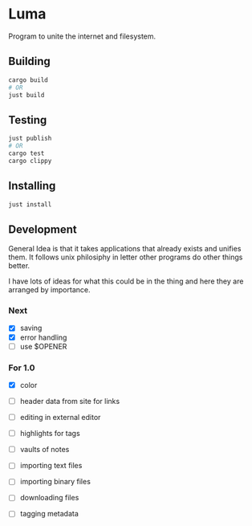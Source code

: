 # Luma
Program to unite the internet and filesystem.

## Building
```sh
cargo build
# OR
just build
```
## Testing
```sh
just publish
# OR
cargo test
cargo clippy
```

## Installing
```sh
just install
```

## Development

General Idea is that it takes applications that already exists and unifies them.
It follows unix philosiphy in letter other programs do other things better.

I have lots of ideas for what this could be in the thing and here they are
arranged by importance.

### Next
- [X] saving
- [X] error handling
- [ ] use $OPENER

### For 1.0
- [X] color
- [ ] header data from site for links
- [ ] editing in external editor
- [ ] highlights for tags
- [ ] vaults of notes
- [ ] importing text files
- [ ] importing binary files
- [ ] downloading files
- [ ] tagging metadata

